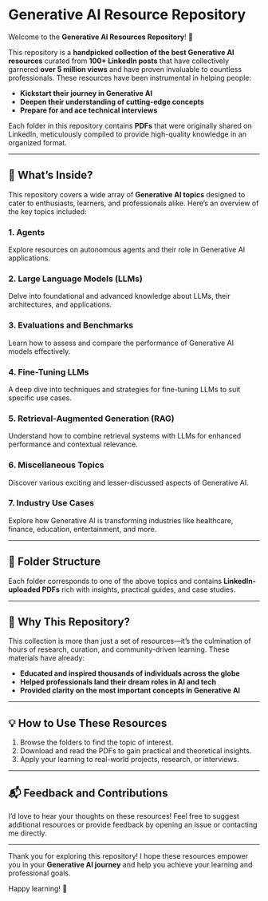 # Generative AI Resource Repository

Welcome to the **Generative AI Resources Repository**! 🚀

This repository is a **handpicked collection of the best Generative AI resources** curated from **100+ LinkedIn posts** that have collectively garnered **over 5 million views** and have proven invaluable to countless professionals. These resources have been instrumental in helping people:

- **Kickstart their journey in Generative AI**  
- **Deepen their understanding of cutting-edge concepts**  
- **Prepare for and ace technical interviews**  

Each folder in this repository contains **PDFs** that were originally shared on LinkedIn, meticulously compiled to provide high-quality knowledge in an organized format.

---

## 🌟 What’s Inside?

This repository covers a wide array of **Generative AI topics** designed to cater to enthusiasts, learners, and professionals alike. Here’s an overview of the key topics included:

### 1. **Agents**  
   Explore resources on autonomous agents and their role in Generative AI applications.  
   
### 2. **Large Language Models (LLMs)**  
   Delve into foundational and advanced knowledge about LLMs, their architectures, and applications.  

### 3. **Evaluations and Benchmarks**  
   Learn how to assess and compare the performance of Generative AI models effectively.  

### 4. **Fine-Tuning LLMs**  
   A deep dive into techniques and strategies for fine-tuning LLMs to suit specific use cases.  

### 5. **Retrieval-Augmented Generation (RAG)**  
   Understand how to combine retrieval systems with LLMs for enhanced performance and contextual relevance.  

### 6. **Miscellaneous Topics**  
   Discover various exciting and lesser-discussed aspects of Generative AI.  

### 7. **Industry Use Cases**  
   Explore how Generative AI is transforming industries like healthcare, finance, education, entertainment, and more.  

---

## 📂 Folder Structure  

Each folder corresponds to one of the above topics and contains **LinkedIn-uploaded PDFs** rich with insights, practical guides, and case studies.

---

## 🤝 Why This Repository?  

This collection is more than just a set of resources—it’s the culmination of hours of research, curation, and community-driven learning. These materials have already:

- **Educated and inspired thousands of individuals across the globe**  
- **Helped professionals land their dream roles in AI and tech**  
- **Provided clarity on the most important concepts in Generative AI**

---

## 💡 How to Use These Resources  

1. Browse the folders to find the topic of interest.  
2. Download and read the PDFs to gain practical and theoretical insights.  
3. Apply your learning to real-world projects, research, or interviews.

---

## 📬 Feedback and Contributions  

I’d love to hear your thoughts on these resources! Feel free to suggest additional resources or provide feedback by opening an issue or contacting me directly.  

---

Thank you for exploring this repository! I hope these resources empower you in your **Generative AI journey** and help you achieve your learning and professional goals.  

Happy learning! 🚀  
